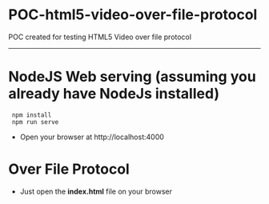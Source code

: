 # POC-html5-video-over-file-protocol
POC created for testing HTML5 Video over file protocol

---------
# NodeJS Web serving (assuming you already have NodeJs installed)
```shell
 npm install
 npm run serve
```
 - Open your browser at http://localhost:4000




# Over File Protocol
 - Just open the **index.html** file on your browser
